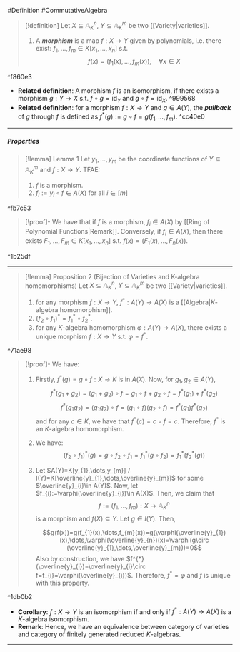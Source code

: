 #Definition #CommutativeAlgebra 

> [!definition]
> Let $X\subseteq \mathbb{A}_{K}^n$, $Y\subseteq \mathbb{A}_{K}^m$ be two [[Variety|varieties]]. 
> 1. A ***morphism*** is a map $f:X\to Y$ given by polynomials, i.e. there exist: $f_{1},\dots,f_{m}\in K[x_{1},\dots,x_{n}]$ s.t. $$f(x)=(f_{1}(x),\dots,f_{m}(x)),\quad \forall x\in X$$

^f860e3

- **Related definition**: A morphism $f$ is an isomorphism, if there exists a morphism $g:Y\to X$ s.t. $f\circ g=\text{id}_{Y}$ and $g\circ f=\text{id}_{X}$. ^999568
- **Related definition**: for a morphism $f:X\to Y$ and $g\in A(Y)$, the ***pullback*** of $g$ through $f$ is defined as $f^{*}(g):=g\circ f=g(f_{1},\dots,f_{m})$. ^cc40e0
---
##### Properties
> [!lemma] Lemma 1
> Let $y_{1},\dots,y_{m}$ be the coordinate functions of $Y\subseteq \mathbb{A}_{K}^m$ and $f:X\to Y$. TFAE:
> 1. $f$ is a morphism.
> 2. $f_{i}:=y_{i}\circ f\in A(X)$ for all $i\in[m]$

^fb7c53

> [!proof]-
> We have that if $f$ is a morphism, $f_{i}\in A(X)$ by [[Ring of Polynomial Functions|Remark]]. Conversely, if $f_{i}\in A(X)$, then there exists $F_{1},\dots,F_{m}\in K[x_{1},\dots,x_{n}]$ s.t. $f(x)=(F_{1}(x),\dots,F_{n}(x))$. 

^1b25df

---
> [!lemma] Proposition 2 (Bijection of Varieties and K-algebra homomorphisms)
> Let $X\subseteq \mathbb{A}_{K}^n$, $Y\subseteq \mathbb{A}_{K}^m$ be two [[Variety|varieties]].
> 1. for any morphism $f:X\to Y$, $f^{*}:A(Y)\to A(X)$ is a [[Algebra|$K$-algebra homomorphism]].
> 2. $(f_{2}\circ f_{1})^{*}=f_{1}^{*}\circ f_{2}^{*}$.
> 3. for any $K$-algebra homomorphism $\varphi:A(Y)\to A(X)$, there exists a unique morphism $f:X\to Y$ s.t. $\varphi=f^{*}$. 

^71ae98

> [!proof]-
> We have:
> 1. Firstly, $f^{*}(g)=g\circ f:X\to K$ is in $A(X)$. Now, for $g_{1},g_{2}\in A(Y)$, $$f^{*}(g_{1}+g_{2})=(g_{1}+g_{2})\circ f=g_{1}\circ f+g_{2}\circ f=f^{*}(g_{1})+f^{*}(g_{2})$$ $$f^{*}(g_{1}g_{2})=(g_{1}g_{2})\circ f=(g_{1}\circ f)(g_{2}\circ f)=f^{*}(g_{1})f^{*}(g_{2})$$ and for any $c\in K$, we have that $f^{*}(c)=c\circ f= c$. Therefore, $f^{*}$ is an $K$-algebra homomorphism.
> 2. We have: $$(f_{2}\circ f_{1})^{*}(g)=g\circ f_{2}\circ f_{1}=f_{1}^{*}(g\circ f_{2})=f^{*}_{1}(f_{2}^{*}(g))$$
> 3. Let $A(Y)=K[y_{1},\dots,y_{m}] / I(Y)=K[\overline{y}_{1},\dots,\overline{y}_{m}]$ for some $\overline{y}_{i}\in A(Y)$. Now, let $f_{i}:=\varphi(\overline{y}_{i})\in A(X)$. Then, we claim that $$f:=(f_{1},\dots,f_{m}):X\to \mathbb{A}_{K}^n$$ is a morphism and $f(X)\subseteq Y$. Let $g\in I(Y)$. Then, 
>    
>    $$g(f(x))=g(f_{1}(x),\dots,f_{m}(x))=g(\varphi(\overline{y}_{1})(x),\dots,\varphi(\overline{y}_{n})(x)=\varphi(g\circ (\overline{y}_{1},\dots,\overline{y}_{m}))=0$$Also by construction, we have $f^{*}(\overline{y}_{i})=\overline{y}_{i}\circ f=f_{i}=\varphi(\overline{y}_{i})$. Therefore, $f^{*}=\varphi$ and $f$ is unique with this property.

^1db0b2

- **Corollary**: $f:X\to Y$ is an isomorphism if and only if $f^{*}:A(Y)\to A(X)$ is a $K$-algebra isomorphism. 
- **Remark**: Hence, we have an equivalence between category of varieties and category of finitely generated reduced $K$-algebras.
---
